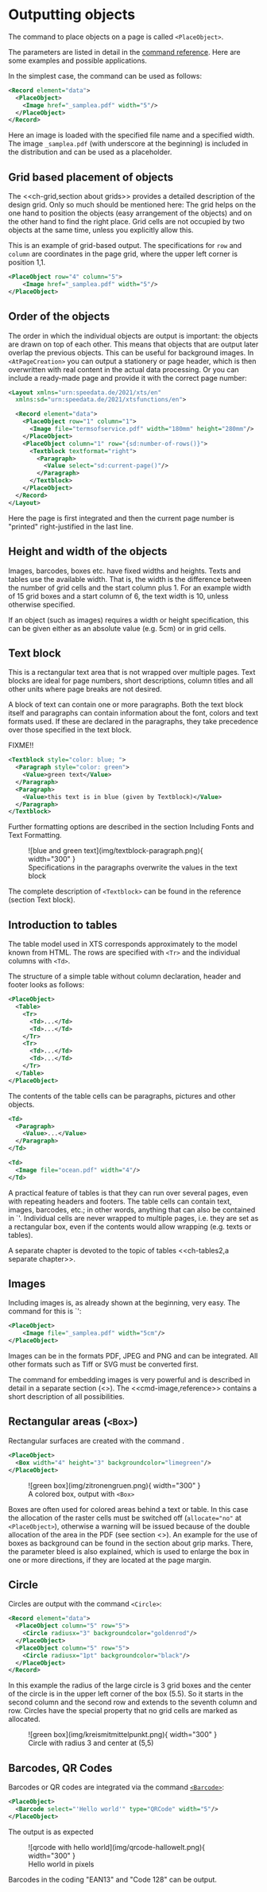 
# Outputting objects


The command to place objects on a page is called `<PlaceObject>`.

The parameters are listed in detail in the [command reference](../reference/cmdreference/placeobject.md). Here are some examples and possible applications.

In the simplest case, the command can be used as follows:

~~~xml
<Record element="data">
  <PlaceObject>
    <Image href="_samplea.pdf" width="5"/>
  </PlaceObject>
</Record>
~~~


Here an image is loaded with the specified file name and a specified width. The image `_samplea.pdf` (with underscore at the beginning) is included in the distribution and can be used as a placeholder.


## Grid based placement of objects

The <<ch-grid,section about grids>> provides a detailed description of the design grid. Only so much should be mentioned here: The grid helps on the one hand to position the objects (easy arrangement of the objects) and on the other hand to find the right place. Grid cells are not occupied by two objects at the same time, unless you explicitly allow this.

This is an example of grid-based output. The specifications for `row` and `column` are coordinates in the page grid, where the upper left corner is position 1,1.

~~~xml
<PlaceObject row="4" column="5">
    <Image href="_samplea.pdf" width="5"/>
</PlaceObject>
~~~


## Order of the objects

The order in which the individual objects are output is important: the objects are drawn on top of each other. This means that objects that are output later overlap the previous objects. This can be useful for background images. In `<AtPageCreation>` you can output a stationery or page header, which is then overwritten with real content in the actual data processing. Or you can include a ready-made page and provide it with the correct page number:

~~~xml
<Layout xmlns="urn:speedata.de/2021/xts/en"
  xmlns:sd="urn:speedata.de/2021/xtsfunctions/en">

  <Record element="data">
    <PlaceObject row="1" column="1">
      <Image file="termsofservice.pdf" width="180mm" height="280mm"/>
    </PlaceObject>
    <PlaceObject column="1" row="{sd:number-of-rows()}">
      <Textblock textformat="right">
        <Paragraph>
          <Value select="sd:current-page()"/>
        </Paragraph>
      </Textblock>
    </PlaceObject>
  </Record>
</Layout>
~~~

Here the page is first integrated and then the current page number is "printed" right-justified in the last line.

## Height and width of the objects

Images, barcodes, boxes etc. have fixed widths and heights. Texts and tables use the available width.
That is, the width is the difference between the number of grid cells and the start column plus 1. For an example width of 15 grid boxes and a start column of 6, the text width is 10, unless otherwise specified.

If an object (such as images) requires a width or height specification, this can be given either as an absolute value (e.g. 5cm) or in grid cells.

## Text block
This is a rectangular text area that is not wrapped over multiple pages. Text blocks are ideal for page numbers, short descriptions, column titles and all other units where page breaks are not desired.

A block of text can contain one or more paragraphs. Both the text block itself and paragraphs can contain information about the font, colors and text formats used. If these are declared in the paragraphs, they take precedence over those specified in the text block.

FIXME!!

~~~xml
<Textblock style="color: blue; ">
  <Paragraph style="color: green">
    <Value>green text</Value>
  </Paragraph>
  <Paragraph>
    <Value>this text is in blue (given by Textblock)</Value>
  </Paragraph>
</Textblock>
~~~


Further formatting options are described in the section Including Fonts and Text Formatting.

<figure markdown>
  ![blue and green text](img/textblock-paragraph.png){ width="300" }
  <figcaption>Specifications in the paragraphs overwrite the values in the text block</figcaption>
</figure>


The complete description of `<Textblock>` can be found in the reference (section Text block).


## Introduction to tables

The table model used in XTS corresponds approximately to the model known from HTML.
The rows are specified with `<Tr>` and the individual columns with `<Td>`.

The structure of a simple table without column declaration, header and footer looks as follows:

~~~xml
<PlaceObject>
  <Table>
    <Tr>
      <Td>...</Td>
      <Td>...</Td>
    </Tr>
    <Tr>
      <Td>...</Td>
      <Td>...</Td>
    </Tr>
  </Table>
</PlaceObject>
~~~

The contents of the table cells can be paragraphs, pictures and other objects.


~~~xml
<Td>
  <Paragraph>
    <Value>...</Value>
  </Paragraph>
</Td>

<Td>
  <Image file="ocean.pdf" width="4"/>
</Td>
~~~

A practical feature of tables is that they can run over several pages, even with repeating headers and footers.
The table cells can contain text, images, barcodes, etc.; in other words, anything that can also be contained in `<PlaceObject>'.
Individual cells are never wrapped to multiple pages, i.e. they are set as a rectangular box, even if the contents would allow wrapping (e.g. texts or tables).

A separate chapter is devoted to the topic of tables <<ch-tables2,a separate chapter>>.

## Images

Including images is, as already shown at the beginning, very easy. The command for this is `<Image>':

~~~xml
<PlaceObject>
    <Image file="_samplea.pdf" width="5cm"/>
</PlaceObject>
~~~


Images can be in the formats PDF, JPEG and PNG and can be integrated. All other formats such as Tiff or SVG must be converted first.

The command for embedding images is very powerful and is described in detail in a separate section (<<ch-images>>). The <<cmd-image,reference>> contains a short description of all possibilities.

## Rectangular areas (`<Box>`)

Rectangular surfaces are created with the command <Box>.

~~~xml
<PlaceObject>
  <Box width="4" height="3" backgroundcolor="limegreen"/>
</PlaceObject>
~~~

<figure markdown>
  ![green box](img/zitronengruen.png){ width="300" }
  <figcaption>A colored box, output with <code>&lt;Box></code></figcaption>
</figure>


Boxes are often used for colored areas behind a text or table.
In this case the allocation of the raster cells must be switched off (`allocate="no"` at `<PlaceObject>`), otherwise a warning will be issued because of the double allocation of the area in the PDF (see section <<ch-grid>>).
An example for the use of boxes as background can be found in the section about grip marks.
There, the parameter bleed is also explained, which is used to enlarge the box in one or more directions, if they are located at the page margin.


## Circle

Circles are output with the command `<Circle>`:

~~~xml
<Record element="data">
  <PlaceObject column="5" row="5">
    <Circle radiusx="3" backgroundcolor="goldenrod"/>
  </PlaceObject>
  <PlaceObject column="5" row="5">
    <Circle radiusx="1pt" backgroundcolor="black"/>
  </PlaceObject>
</Record>
~~~

In this example the radius of the large circle is 3 grid boxes and the center of the circle is in the upper left corner of the box (5.5). So it starts in the second column and the second row and extends to the seventh column and row. Circles have the special property that no grid cells are marked as allocated.


<figure markdown>
  ![green box](img/kreismitmittelpunkt.png){ width="300" }
  <figcaption>Circle with radius 3 and center at (5,5)</figcaption>
</figure>


<!--
## Rules

There are horizontal and vertical rules. These can have a thickness, a color and a length. Rules can be solid and dashed:

~~~xml
<PlaceObject column="2" row="2">
  <Rule direction="horizontal" length="4" dashed="yes"/>
</PlaceObject>
~~~

Rules are always aligned in the upper left corner of the box.

[[abb-gestricheltelinie]]
.A dashed rule.
image::gestricheltelinie.png[width=80%]

[[ch-outputtingobjects-frame]]
## Frame

The frame (like the transformation below) is a special object that you place over another object. A frame (`<Frame>`) always contains another object, for example a picture.


~~~xml
<PlaceObject>
  <Frame
    border-bottom-left-radius="8pt"
    border-bottom-right-radius="8pt"
    border-top-left-radius="8pt"
    border-top-right-radius="8pt"
    framecolor="darkseagreen"
    rulewidth="2pt">
    <Image file="_samplea.pdf" width="4"/>
  </Frame>
</PlaceObject>
~~~


You can see that the frame works as a clipping path, the parts outside are hidden. You can also set the rulewidth to zero and make it invisible, then only the content will be clipped.

[[abb-eagleframe]]
.Frame with radius 8pt and line width of 2 points.
image::eagle-frame.png[width=50%]




[[ch-outputtingobjects-transformation]]
## Transformation

[[abb-transformationen]]
.The four basic transformations (from the PDF specification)
image::transformation.png[width=100%]

Like the frame, the transformation is an enclosing element. This means that the element must still have a content, such as an image.

In the transformation, you specify a matrix consisting of six numbers in the form "a b c d e f". The transformation from one coordinate system to another is mapped using the following 3x3 matrix:

image::formel1.png[width=50%]

If you want to calculate the new coordinates x' and y' from the coordinates x and y, you can also do this using the following formulas:

image::formel2.png[width=30%]

There are the following basic transformation types (see figure The four basic transformations (from the PDF specification))

. Displacements (translation) are described with the values 1 0 0 1 t~x~ t~y~ . Scaling is specified with s~x~ 0 0 0 s~y~ 0 0 0
. Rotation can be achieved with cos θ sin θ -sin θ cos θ 0 0
. Displacements (skew) are described with 1 tan α tan β 1 0 0
. The unchanging transformation is 1 0 0 1 0 0 (identical figure).

~~~xml
<PlaceObject>
  <Transformation matrix="1.8 0.2 0.2 0.8 0 0 ">
    <Image file="ocean.pdf" width="4"/>
  </Transformation>
</PlaceObject>
~~~


[[abb-eagletransformation]]
.Shifting and scaling by the transformation matrix.
image::eagle-transform.png[width=50%,scaledwidth=100%]
//~

[.profeature]
[[ch-barcodes]]
-->

## Barcodes, QR Codes

Barcodes or QR codes are integrated via the command [`<Barcode>`](../reference/cmdreference/barcode.md):

~~~xml
<PlaceObject>
  <Barcode select="'Hello world'" type="QRCode" width="5"/>
</PlaceObject>
~~~

The output is as expected

<figure markdown>
  ![qrcode with hello world](img/qrcode-hallowelt.png){ width="300" }
  <figcaption>Hello world in pixels</figcaption>
</figure>


Barcodes in the coding "EAN13" and "Code 128" can be output.

<!--
## Clipping

Since version 4.11.3 the speedata Publisher can clip any kind of objects. The new object is smaller than the original object if the method is clip (`method=clip`, the default) is selected, otherwise (`method=frame`) the resulting object has the original size but the visible portion of the image is set to the clipping path.

A user came up with a very good description of the differences between the methods `clip` and `frame`:

If _Publisher_ had scissors, “clip” would cut the image itself, while “frame” would cut a frame to be placed on top of the image (enabling partial display).

~~~xml
<Layout xmlns="urn:speedata.de/2021/xts/en"
  xmlns:sd="urn:speedata.de/2021/xtsfunctions/en">
  <Pageformat height="14cm" width="11cm" />

  <Record element="data">
    <PlaceObject>
      <Clip left="1cm" right="1cm" top="1cm" bottom="2cm" method="clip">
        <Image width="5cm" file="_sampleb.pdf" />
      </Clip>
    </PlaceObject>
    <PlaceObject column="5" >
      <Image width="5cm" file="_sampleb.pdf" />
    </PlaceObject>
  </Record>
</Layout>
~~~


[[fig-clippedobject]]
.A clipped and a non-clipped image.
image::outputobjects-clip.png[width=100%]

// EOF
-->